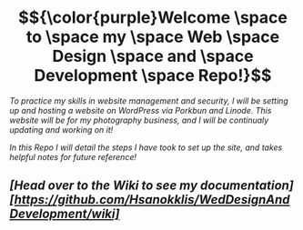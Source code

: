 
# $${\color{purple}Welcome \space to \space  my \space  Web \space  Design \space and \space Development \space  Repo!}$$

_To practice my skills in website management and security, I will be setting up and hosting a website on WordPress via Porkbun and Linode. This website will be for my photography business, and I will be continualy updating and working on it!_

_In this Repo I will detail the steps I have took to set up the site, and takes helpful notes for future reference!_

## _[Head over to the Wiki to see my documentation][https://github.com/Hsanokklis/WedDesignAndDevelopment/wiki]_
